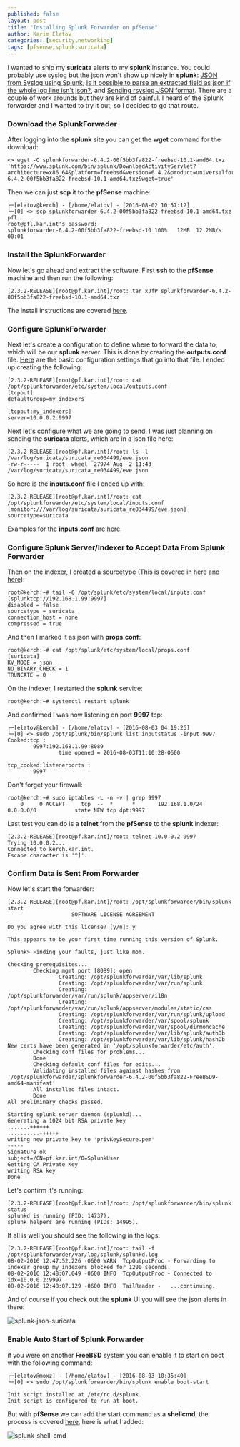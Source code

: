```yaml
---
published: false
layout: post
title: "Installing Splunk Forwarder on pfSense"
author: Karim Elatov
categories: [security,networking]
tags: [pfsense,splunk,suricata]
---
```

I wanted to ship my **suricata** alerts to my **splunk** instance. You could probably use syslog but the json won't show up nicely in **splunk**: [JSON from Syslog using Splunk](http://tabchalk.com/blog/?p=142), [Is it possible to parse an extracted field as json if the whole log line isn't json?](https://answers.splunk.com/answers/107488/is-it-possible-to-parse-an-extracted-field-as-json-if-the-whole-log-line-isnt-json.html), and [Sending rsyslog JSON format](https://answers.splunk.com/answers/318025/sending-rsyslog-json-format-1.html). There are a couple of work arounds but they are kind of painful. I heard of the Splunk forwarder and I wanted to try it out, so I decided to go that route.

### Download the SplunkForwader 
After logging into the **splunk** site you can get the **wget** command for the download:

	<> wget -O splunkforwarder-6.4.2-00f5bb3fa822-freebsd-10.1-amd64.txz 'https://www.splunk.com/bin/splunk/DownloadActivityServlet?architecture=x86_64&platform=freebsd&version=6.4.2&product=universalforwarder&filename=splunkforwarder-6.4.2-00f5bb3fa822-freebsd-10.1-amd64.txz&wget=true'


Then we can just **scp** it to the **pfSense** machine:

	┌─[elatov@kerch] - [/home/elatov] - [2016-08-02 10:57:12]
	└─[0] <> scp splunkforwarder-6.4.2-00f5bb3fa822-freebsd-10.1-amd64.txz pfl:
	root@pfl.kar.int's password:
	splunkforwarder-6.4.2-00f5bb3fa822-freebsd-10 100%   12MB  12.2MB/s   00:01

### Install the SplunkForwarder
Now let's go ahead and extract the software. First **ssh** to the **pfSense** machine and then run the following:

	[2.3.2-RELEASE][root@pf.kar.int]/root: tar xJfP splunkforwarder-6.4.2-00f5bb3fa822-freebsd-10.1-amd64.txz

The install instructions are covered [here](http://docs.splunk.com/Documentation/Forwarder/6.4.2/Forwarder/Installanixuniversalforwarder#Install_on_FreeBSD). 

### Configure SplunkForwarder
Next let's create a configuration to define where to forward the data to, which will be our **splunk** server. This is done by creating the **outputs.conf** file. [Here](http://docs.splunk.com/Documentation/Forwarder/6.4.2/Forwarder/Configureforwardingwithoutputs.conf) are the basic configuration settings that go into that file. I ended up creating the following:

	[2.3.2-RELEASE][root@pf.kar.int]/root: cat /opt/splunkforwarder/etc/system/local/outputs.conf
	[tcpout]
	defaultGroup=my_indexers
	
	[tcpout:my_indexers]
	server=10.0.0.2:9997

Next let's configure what we are going to send. I was just planning on sending the **suricata** alerts, which are in a json file here:

	[2.3.2-RELEASE][root@pf.kar.int]/root: ls -l /var/log/suricata/suricata_re034499/eve.json
	-rw-r-----  1 root  wheel  27974 Aug  2 11:43 /var/log/suricata/suricata_re034499/eve.json

So here is the **inputs.conf** file I ended up with:

	[2.3.2-RELEASE][root@pf.kar.int]/root: cat /opt/splunkforwarder/etc/system/local/inputs.conf
	[monitor:///var/log/suricata/suricata_re034499/eve.json]
	sourcetype=suricata

Examples for the **inputs.conf** are [here](http://docs.splunk.com/Documentation/Splunk/latest/Admin/Inputsconf). 

### Configure Splunk Server/Indexer to Accept Data From Splunk Forwarder

Then on the indexer, I created a sourcetype (This is covered in [here](http://docs.splunk.com/Documentation/Forwarder/6.4.2/Forwarder/Enableareceiver) and [here](http://docs.splunk.com/Documentation/Splunk/6.2.1/Data/Configureyourinputs)):

	root@kerch:~# tail -6 /opt/splunk/etc/system/local/inputs.conf
	[splunktcp://192.168.1.99:9997]
	disabled = false
	sourcetype = suricata
	connection_host = none
	compressed = true

And then I marked it as json with **props.conf**:

	root@kerch:~# cat /opt/splunk/etc/system/local/props.conf
	[suricata]
	KV_MODE = json
	NO_BINARY_CHECK = 1
	TRUNCATE = 0

On the indexer, I restarted the **splunk** service:

	root@kerch:~# systemctl restart splunk

And confirmed I was now listening on port **9997** tcp:

	┌─[elatov@kerch] - [/home/elatov] - [2016-08-03 04:19:26]
	└─[0] <> sudo /opt/splunk/bin/splunk list inputstatus -input 9997
	Cooked:tcp :
	        9997:192.168.1.99:8089
	                time opened = 2016-08-03T11:10:28-0600
	
	tcp_cooked:listenerports :
	        9997


Don't forget your firewall:

	root@kerch:~# sudo iptables -L -n -v | grep 9997
	    0     0 ACCEPT     tcp  --  *      *       192.168.1.0/24       0.0.0.0/0            state NEW tcp dpt:9997

Last test you can do is a **telnet** from the **pfSense** to the **splunk** indexer:

	[2.3.2-RELEASE][root@pf.kar.int]/root: telnet 10.0.0.2 9997
	Trying 10.0.0.2...
	Connected to kerch.kar.int.
	Escape character is '^]'.

### Confirm Data is Sent From Forwarder
Now let's start the forwarder:

	[2.3.2-RELEASE][root@pf.kar.int]/root: /opt/splunkforwarder/bin/splunk start
	                    SOFTWARE LICENSE AGREEMENT
	
	Do you agree with this license? [y/n]: y
	
	This appears to be your first time running this version of Splunk.
	
	Splunk> Finding your faults, just like mom.
	
	Checking prerequisites...
	        Checking mgmt port [8089]: open
	                Creating: /opt/splunkforwarder/var/lib/splunk
	                Creating: /opt/splunkforwarder/var/run/splunk
	                Creating: /opt/splunkforwarder/var/run/splunk/appserver/i18n
	                Creating: /opt/splunkforwarder/var/run/splunk/appserver/modules/static/css
	                Creating: /opt/splunkforwarder/var/run/splunk/upload
	                Creating: /opt/splunkforwarder/var/spool/splunk
	                Creating: /opt/splunkforwarder/var/spool/dirmoncache
	                Creating: /opt/splunkforwarder/var/lib/splunk/authDb
	                Creating: /opt/splunkforwarder/var/lib/splunk/hashDb
	New certs have been generated in '/opt/splunkforwarder/etc/auth'.
	        Checking conf files for problems...
	        Done
	        Checking default conf files for edits...
	        Validating installed files against hashes from '/opt/splunkforwarder/splunkforwarder-6.4.2-00f5bb3fa822-FreeBSD9-amd64-manifest'
	        All installed files intact.
	        Done
	All preliminary checks passed.
	
	Starting splunk server daemon (splunkd)...
	Generating a 1024 bit RSA private key
	.......++++++
	..........++++++
	writing new private key to 'privKeySecure.pem'
	-----
	Signature ok
	subject=/CN=pf.kar.int/O=SplunkUser
	Getting CA Private Key
	writing RSA key
	Done

Let's confirm it's running:

	[2.3.2-RELEASE][root@pf.kar.int]/root: /opt/splunkforwarder/bin/splunk status
	splunkd is running (PID: 14737).
	splunk helpers are running (PIDs: 14995).

If all is well you should see the following in the logs:

	[2.3.2-RELEASE][root@pf.kar.int]/root: tail -f /opt/splunkforwarder/var/log/splunk/splunkd.log
	08-02-2016 12:47:52.226 -0600 WARN  TcpOutputProc - Forwarding to indexer group my_indexers blocked for 1200 seconds.
	08-02-2016 12:48:07.049 -0600 INFO  TcpOutputProc - Connected to idx=10.0.0.2:9997
	08-02-2016 12:48:07.129 -0600 INFO  TailReader -   ...continuing.
	
And of course if you check out the **splunk** UI you will see the json alerts in there:

![splunk-json-suricata](https://dl.dropboxusercontent.com/u/24136116/blog_pics/splunk-forward-pfsense/splunk-json-suricata.png)

### Enable Auto Start of Splunk Forwarder

if you were on another **FreeBSD** system you can enable it to start on boot with the following command:

	┌─[elatov@moxz] - [/home/elatov] - [2016-08-03 10:35:40]
	└─[0] <> sudo /opt/splunkforwarder/bin/splunk enable boot-start
	
	Init script installed at /etc/rc.d/splunk.
	Init script is configured to run at boot.

But with **pfSense** we can add the start command as a **shellcmd**, the process is covered [here](https://doc.pfsense.org/index.php/Executing_commands_at_boot_time), here is what I added:

![splunk-shell-cmd](https://dl.dropboxusercontent.com/u/24136116/blog_pics/splunk-forward-pfsense/splunk-shell-cmd.png)